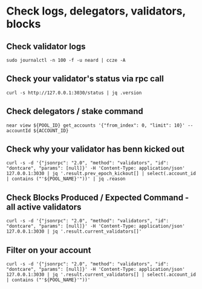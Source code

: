 # Check logs, delegators, validators, blocks

## Check validator logs
```
sudo journalctl -n 100 -f -u neard | ccze -A
```

## Check your validator's status via rpc call
```
curl -s http://127.0.0.1:3030/status | jq .version
```

## Check delegators / stake command
```
near view ${POOL_ID} get_accounts '{"from_index": 0, "limit": 10}' --accountId ${ACCOUNT_ID}
```

## Check why your validator has benn kicked out
```
curl -s -d '{"jsonrpc": "2.0", "method": "validators", "id": "dontcare", "params": [null]}' -H 'Content-Type: application/json' 127.0.0.1:3030 | jq '.result.prev_epoch_kickout[] | select(.account_id | contains ("'${POOL_NAME}'"))' | jq .reason
```

## Check Blocks Produced / Expected Command - all active validators
```
curl -s -d '{"jsonrpc": "2.0", "method": "validators", "id": "dontcare", "params": [null]}' -H 'Content-Type: application/json' 127.0.0.1:3030 | jq '.result.current_validators[]'
```

## Filter on your account
```
curl -s -d '{"jsonrpc": "2.0", "method": "validators", "id": "dontcare", "params": [null]}' -H 'Content-Type: application/json' 127.0.0.1:3030 | jq '.result.current_validators[] | select(.account_id | contains ("'${POOL_NAME}'"))'
```
